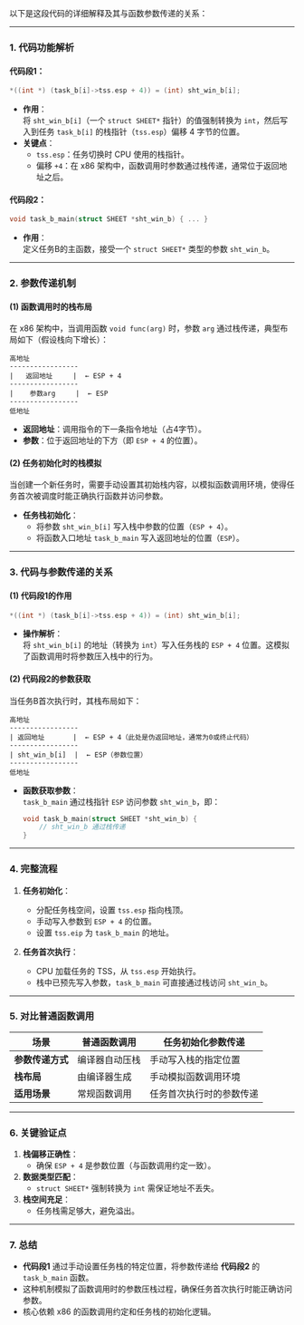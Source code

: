 以下是这段代码的详细解释及其与函数参数传递的关系：

---

### **1. 代码功能解析**
#### **代码段1**：
```c
*((int *) (task_b[i]->tss.esp + 4)) = (int) sht_win_b[i];
```
- **作用**：  
  将 `sht_win_b[i]`（一个 `struct SHEET*` 指针）的值强制转换为 `int`，然后写入到任务 `task_b[i]` 的栈指针（`tss.esp`）偏移 4 字节的位置。
- **关键点**：
  - `tss.esp`：任务切换时 CPU 使用的栈指针。
  - 偏移 `+4`：在 x86 架构中，函数调用时参数通过栈传递，通常位于返回地址之后。

#### **代码段2**：
```c
void task_b_main(struct SHEET *sht_win_b) { ... }
```
- **作用**：  
  定义任务B的主函数，接受一个 `struct SHEET*` 类型的参数 `sht_win_b`。

---

### **2. 参数传递机制**
#### **(1) 函数调用时的栈布局**
在 x86 架构中，当调用函数 `void func(arg)` 时，参数 `arg` 通过栈传递，典型布局如下（假设栈向下增长）：
```
高地址
-----------------
|   返回地址     |  ← ESP + 4
-----------------
|    参数arg     |  ← ESP
-----------------
低地址
```
- **返回地址**：调用指令的下一条指令地址（占4字节）。
- **参数**：位于返回地址的下方（即 `ESP + 4` 的位置）。

#### **(2) 任务初始化时的栈模拟**
当创建一个新任务时，需要手动设置其初始栈内容，以模拟函数调用环境，使得任务首次被调度时能正确执行函数并访问参数。

- **任务栈初始化**：  
  - 将参数 `sht_win_b[i]` 写入栈中参数的位置（`ESP + 4`）。
  - 将函数入口地址 `task_b_main` 写入返回地址的位置（`ESP`）。

---

### **3. 代码与参数传递的关系**
#### **(1) 代码段1的作用**
```c
*((int *) (task_b[i]->tss.esp + 4)) = (int) sht_win_b[i];
```
- **操作解析**：  
  将 `sht_win_b[i]` 的地址（转换为 `int`）写入任务栈的 `ESP + 4` 位置。这模拟了函数调用时将参数压入栈中的行为。

#### **(2) 代码段2的参数获取**
当任务B首次执行时，其栈布局如下：
```
高地址
-----------------
| 返回地址       |  ← ESP + 4（此处是伪返回地址，通常为0或终止代码）
-----------------
| sht_win_b[i]  |  ← ESP（参数位置）
-----------------
低地址
```
- **函数获取参数**：  
  `task_b_main` 通过栈指针 `ESP` 访问参数 `sht_win_b`，即：
  ```c
  void task_b_main(struct SHEET *sht_win_b) {
      // sht_win_b 通过栈传递
  }
  ```

---

### **4. 完整流程**
1. **任务初始化**：
   - 分配任务栈空间，设置 `tss.esp` 指向栈顶。
   - 手动写入参数到 `ESP + 4` 的位置。
   - 设置 `tss.eip` 为 `task_b_main` 的地址。

2. **任务首次执行**：
   - CPU 加载任务的 TSS，从 `tss.esp` 开始执行。
   - 栈中已预先写入参数，`task_b_main` 可直接通过栈访问 `sht_win_b`。

---

### **5. 对比普通函数调用**
| 场景             | 普通函数调用   | 任务初始化参数传递       |
| ---------------- | -------------- | ------------------------ |
| **参数传递方式** | 编译器自动压栈 | 手动写入栈的指定位置     |
| **栈布局**       | 由编译器生成   | 手动模拟函数调用环境     |
| **适用场景**     | 常规函数调用   | 任务首次执行时的参数传递 |

---

### **6. 关键验证点**
1. **栈偏移正确性**：  
   - 确保 `ESP + 4` 是参数位置（与函数调用约定一致）。
2. **数据类型匹配**：  
   - `struct SHEET*` 强制转换为 `int` 需保证地址不丢失。
3. **栈空间充足**：  
   - 任务栈需足够大，避免溢出。

---

### **7. 总结**
- **代码段1** 通过手动设置任务栈的特定位置，将参数传递给 **代码段2** 的 `task_b_main` 函数。
- 这种机制模拟了函数调用时的参数压栈过程，确保任务首次执行时能正确访问参数。
- 核心依赖 x86 的函数调用约定和任务栈的初始化逻辑。